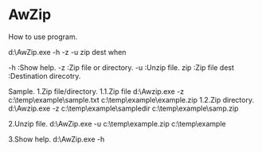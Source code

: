 # AwZip

How to use program.

 d:\AwZip.exe -h -z -u zip dest
  when
  
  -h    :Show help.
  -z    :Zip file or directory.
  -u    :Unzip file.
   zip  :Zip file
   dest :Destination direcotry.

 Sample.
 1.Zip file/directory.
   1.1.Zip file
       d:\Awzip.exe -z c:\temp\example\sample.txt c:\temp\example\example.zip
   1.2.Zip directory.
       d:\Awzip.exe -z c:\temp\example\sampledir c:\temp\example\samp.zip

 2.Unzip file.
   d:\AwZip.exe -u c:\temp\example.zip c:\temp\example

 3.Show help.
   d:\AwZip.exe -h
